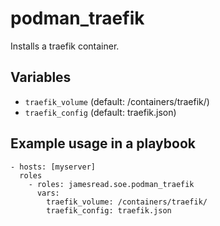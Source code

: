 # podman_traefik

Installs a traefik container.
## Variables
* `traefik_volume` (default: /containers/traefik/)
* `traefik_config` (default: traefik.json)


## Example usage in a playbook

```
- hosts: [myserver]
  roles
    - roles: jamesread.soe.podman_traefik
      vars:
        traefik_volume: /containers/traefik/
        traefik_config: traefik.json
```
